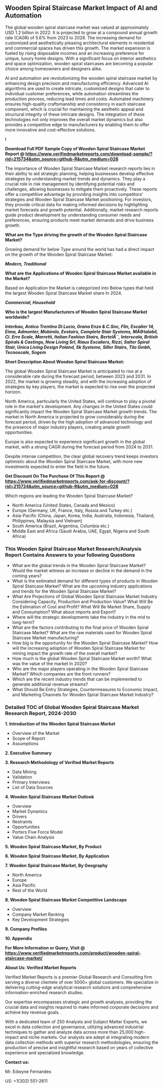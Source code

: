 <h2>Wooden Spiral Staircase Market Impact of AI and Automation</h2><p>The global wooden spiral staircase market was valued at approximately USD 1.2 billion in 2022. It is projected to grow at a compound annual growth rate (CAGR) of 5.6% from 2023 to 2028. The increasing demand for customized and aesthetically pleasing architectural elements in residential and commercial spaces has driven this growth. The market expansion is fueled by rising disposable incomes and an increasing preference for unique, luxury home designs. With a significant focus on interior aesthetics and space optimization, wooden spiral staircases are becoming a popular choice among homeowners and designers alike.</p><p>AI and automation are revolutionizing the wooden spiral staircase market by enhancing design precision and manufacturing efficiency. Advanced AI algorithms are used to create intricate, customized designs that cater to individual customer preferences, while automation streamlines the production process, reducing lead times and costs. Automated machinery ensures high-quality craftsmanship and consistency in each staircase component, which is crucial for maintaining the aesthetic appeal and structural integrity of these intricate designs. The integration of these technologies not only improves the overall market dynamics but also provides a competitive edge to manufacturers by enabling them to offer more innovative and cost-effective solutions.</p>t</p><p id="" class=""><strong>Download Full PDF Sample Copy of Wooden Spiral Staircase Market Report @ <a href="https://www.verifiedmarketreports.com/download-sample/?rid=215734&utm_source=github-R&utm_medium=028" target="_blank">https://www.verifiedmarketreports.com/download-sample/?rid=215734&utm_source=github-R&utm_medium=028</a></strong></p><p>The importance of&nbsp;Wooden Spiral Staircase Market research reports lies in their ability to aid strategic planning, helping businesses develop effective strategies by understanding market trends and dynamics. They play a crucial role in risk management by identifying potential risks and challenges, allowing businesses to mitigate them proactively. These reports offer a competitive advantage by providing insights into competitors' strategies and Wooden Spiral Staircase Market positioning. For investors, they provide critical data for making informed decisions by highlighting market forecasts and growth potential. Additionally, market research reports guide product development by understanding consumer needs and preferences, ensuring products meet market demands and drive business growth.</p><p><strong>What are the&nbsp;Type driving the growth of the Wooden Spiral Staircase Market?</strong></p><p id="" class="">Growing demand for below Type around the world has had a direct impact on the growth of the Wooden Spiral Staircase Market:</p><em><strong>Modern, Traditional</strong></em></p><strong>What are the&nbsp;Applications&nbsp;of Wooden Spiral Staircase Market available in the Market?</strong></p><p id="" class="">Based on Application the Market is categorized into Below types that held the largest Wooden Spiral Staircase Market share In 2024.</p><em><strong>Commercial, Household</strong></em></p><strong>Who is the largest Manufacturers of Wooden Spiral Staircase Market worldwide?</strong></p><p><em><strong>Interbau, Antico Trentino Di Lucio, Grana Enzo & C.Snc, Flin, Escalier 14, Eima, Admonter, Mobirolo, Eestairs, Complete Stair Systems, MÃ©talobil, Ci. Erre Scale, Marretti, Italian Fashion Stairs, BertelÃ¨, Interscala, British Spirals & Castings, New Living Srl, Riaux Escaliers, Rizzi, Salter Spiral Stair, Unica Living Design Poland, Sk Systeme, Siller Stairs, Tilo Gmbh, Tecnoscale, Sogem</strong></em></p><p id="" class=""><strong>Short Description About Wooden Spiral Staircase Market:</strong></p><p>The global Wooden Spiral Staircase Market is anticipated to rise at a considerable rate during the forecast period, between 2023 and 2031. In 2022, the market is growing steadily, and with the increasing adoption of strategies by key players, the market is expected to rise over the projected horizon.</p><p>North America, particularly the United States, will continue to play a pivotal role in the market's development. Any changes in the United States could significantly impact the Wooden Spiral Staircase Market growth trends. The market in North America is projected to grow considerably during the forecast period, driven by the high adoption of advanced technology and the presence of major industry players, creating ample growth opportunities.</p><p>Europe is also expected to experience significant growth in the global market, with a strong CAGR during the forecast period from 2024 to 2031.</p><p>Despite intense competition, the clear global recovery trend keeps investors optimistic about the Wooden Spiral Staircase Market, with more new investments expected to enter the field in the future.</p><p id="" class=""><strong>Get Discount On The Purchase Of This Report @ <a href="https://www.verifiedmarketreports.com/ask-for-discount/?rid=215734&utm_source=github-R&utm_medium=028" target="_blank">https://www.verifiedmarketreports.com/ask-for-discount/?rid=215734&utm_source=github-R&utm_medium=028</a></strong></p>Which regions are leading the Wooden Spiral Staircase Market?</p><ul><li>North America (United States, Canada and Mexico)</li><li>Europe (Germany, UK, France, Italy, Russia and Turkey etc.)</li><li>Asia-Pacific (China, Japan, Korea, India, Australia, Indonesia, Thailand, Philippines, Malaysia and Vietnam)</li><li>South America (Brazil, Argentina, Columbia etc.)</li><li>Middle East and Africa (Saudi Arabia, UAE, Egypt, Nigeria and South Africa)</li></ul><h3 id="" class="">This Wooden Spiral Staircase Market Research/Analysis Report Contains Answers to your following Questions</h3><ul><li>What are the global trends in the Wooden Spiral Staircase Market? Would the market witness an increase or decline in the demand in the coming years?</li><li>What is the estimated demand for different types of products in Wooden Spiral Staircase Market? What are the upcoming industry applications and trends for the Wooden Spiral Staircase Market?</li><li>What Are Projections of Global Wooden Spiral Staircase Market Industry Considering Capacity, Production and Production Value? What Will Be the Estimation of Cost and Profit? What Will Be Market Share, Supply and Consumption? What about imports and Export?</li><li>Where will the strategic developments take the industry in the mid to long-term?</li><li>What are the factors contributing to the final price of Wooden Spiral Staircase Market? What are the raw materials used for Wooden Spiral Staircase Market manufacturing?</li><li>How big is the opportunity for the Wooden Spiral Staircase Market? How will the increasing adoption of Wooden Spiral Staircase Market for mining impact the growth rate of the overall market?</li><li>How much is the global Wooden Spiral Staircase Market worth? What was the value of the market In 2020?</li><li>Who are the major players operating in the Wooden Spiral Staircase Market? Which companies are the front runners?</li><li>Which are the recent industry trends that can be implemented to generate additional revenue streams?</li><li>What Should Be Entry Strategies, Countermeasures to Economic Impact, and Marketing Channels for Wooden Spiral Staircase Market Industry?</li></ul><h3 id="" class="">Detailed TOC of Global Wooden Spiral Staircase Market Research Report, 2024-2030</h3><p id="" class=""><strong>1. Introduction of the Wooden Spiral Staircase Market</strong></p><ul><li>Overview of the Market</li><li>Scope of Report</li><li>Assumptions</li></ul><p id="" class=""><strong>2. Executive Summary</strong></p><p id="" class=""><strong>3. Research Methodology of Verified Market Reports</strong></p><ul><li>Data Mining</li><li>Validation</li><li>Primary Interviews</li><li>List of Data Sources</li></ul><p id="" class=""><strong>4. Wooden Spiral Staircase Market Outlook</strong></p><ul><li>Overview</li><li>Market Dynamics</li><li>Drivers</li><li>Restraints</li><li>Opportunities</li><li>Porters Five Force Model</li><li>Value Chain Analysis</li></ul><p id="" class=""><strong>5. Wooden Spiral Staircase Market, By Product</strong></p><p id="" class=""><strong>6. Wooden Spiral Staircase Market, By Application</strong></p><p id="" class=""><strong>7. Wooden Spiral Staircase Market, By Geography</strong></p><ul><li>North America</li><li>Europe</li><li>Asia Pacific</li><li>Rest of the World</li></ul><p id="" class=""><strong>8. Wooden Spiral Staircase Market Competitive Landscape</strong></p><ul><li>Overview</li><li>Company Market Ranking</li><li>Key Development Strategies</li></ul><p id="" class=""><strong>9. Company Profiles</strong></p><p id="" class=""><strong>10. Appendix</strong></p><p id="" class=""><strong>For More Information or Query, Visit @ <a href="https://www.verifiedmarketreports.com/product/wooden-spiral-staircase-market/" target="_blank">https://www.verifiedmarketreports.com/product/wooden-spiral-staircase-market/</a></strong></p><p id="" class=""><strong>About Us: Verified Market Reports</strong></p><p id="" class="">Verified Market Reports is a premier Global Research and Consulting firm serving a diverse clientele of over 5000+ global customers. We specialize in delivering cutting-edge analytical research solutions and comprehensive information-enriched research studies.</p><p id="" class="">Our expertise encompasses strategic and growth analyses, providing the crucial data and insights required to make informed corporate decisions and achieve key revenue goals.</p><p id="" class="">With a dedicated team of 250 Analysts and Subject Matter Experts, we excel in data collection and governance, utilizing advanced industrial techniques to gather and analyze data across more than 25,000 high-impact and niche markets. Our analysts are adept at integrating modern data collection methods with superior research methodologies, ensuring the production of precise and insightful research based on years of collective experience and specialized knowledge.</p><p id="" class=""><strong>Contact us:</strong></p><p id="" class="">Mr. Edwyne Fernandes</p><p id="" class="">US: +1(302) 551-2611</p>